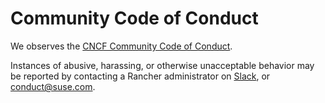 # Community Code of Conduct
We observes the [CNCF Community Code of Conduct](https://github.com/cncf/foundation/blob/main/code-of-conduct.md).

Instances of abusive, harassing, or otherwise unacceptable behavior may be reported by contacting a Rancher administrator on [Slack](https://slack.rancher.io), or <conduct@suse.com>.
